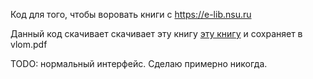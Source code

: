 Код для того, чтобы воровать книги с https://e-lib.nsu.ru

Данный код скачивает скачивает эту книгу [эту книгу](https://e-lib.nsu.ru/reader/bookView.html?params=UmVzb3VyY2UtNTcyOQ/cGFnZTAwMDA&q=%D0%B3%D0%BE%D0%BB%D0%BE%D0%BB%D0%BE%D0%B1%D0%BE%D0%B2%3FcollectionHandle%3DSite) и сохраняет в vlom.pdf

TODO: нормальный интерфейс. Сделаю примерно никогда.